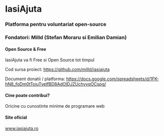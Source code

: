 # IasiAjuta
### Platforma pentru voluntariat open-source
### Fondatori: Milld (Stefan Moraru si Emilian Damian)

#### Open Source & Free

IasiAjuta va fi Free si Open Source tot timpul

Cod sursa proiect: https://github.com/milld/iasiajuta

Document donatii / platforma: https://docs.google.com/spreadsheets/d/1FK-hN8_foDm0tToiuTyelfBD8AdOlDJZUchyyqOCspg/

#### Cine poate contribui?

Oricine cu cunostinte minime de programare web

#### Site oficial

www.iasiajuta.ro

